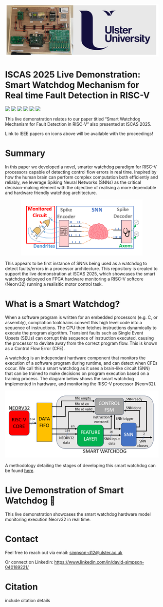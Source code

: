 <p align="center">
  <img src="Images/Top_Background.PNG" alt="Top Background" width="750"/>
</p>

# ISCAS 2025 Live Demonstration: Smart Watchdog Mechanism for Real time Fault Detection in RISC-V

[![](https://img.shields.io/badge/IEEE-Paper-blue)](https://ieeexplore.ieee.org/)
[![](https://img.shields.io/badge/IEEE-Demo-blue)]((https://ieeexplore.ieee.org/))
[![](https://img.shields.io/badge/Presentation-Slides-yellow)](/Paper/Presentation%20Slides.pdf)
[![](https://img.shields.io/badge/Presentation-Video-green)](/Paper/Presentation%20Slides.pdf)
[![](https://img.shields.io/badge/ISCAS-Poster-red)](/Poster/A0%20Poster%20portrait.pdf)
[![](https://img.shields.io/badge/Demonstration-video-white)](/Poster/A0%20Poster%20portrait.pdf)

This live demonstration relates to our paper titled “Smart Watchdog Mechanism for Fault Detection in RISC-V” also presented at ISCAS 2025.

Link to IEEE papers on icons above will be available with the proceedings!

# Summary

In this paper we developed a novel, smarter watchdog paradigm for RISC-V processors capable of detecting control flow errors in real time. Inspired by how the human brain can perform complex computation both efficiently and reliably, we leverage Spiking Neural Networks (SNNs) as the critical decision-making element with the objective of realising a more dependable and hardware friendly watchdog architecture.

<p align="center">
  <img src="Images/Smart_Watchdog.PNG" alt="Smart Watchdog" width="400"/>
</p>

This appears to be first instance of SNNs being used as a watchdog to detect faults/errors in a processor architecture. This repository is created to support the live demonstration at ISCAS 2025, which showcases the smart watchdog delpoyed on FPGA hardware monitoring a RISC-V softcore (Neorv32) running a realisitic motor control task.

# What is a Smart Watchdog? 

When a software program is written for an embedded processors (e.g. C, or assembly), compliation toolchains convert this high level code into a sequence of instructions. The CPU then fetches instructions dynamically to execute the program algorithm. Transient faults such as Single Event Upsets (SEUs) can corrupt this sequence of instruction executed, causing the processor to deviate away from the correct program flow. This is known as a Control Flow Error (CFE).

A watchdog is an independant hardware component that monitors the execution of a software program during runtime, and can detect when CFEs occur. We call this a smart watchdog as it uses a brain-like circuit (SNN) that can be trained to make decisions on program execution based on a training process. The diagram below shows the smart watchdog implemented in hardware, and monitoring the RISC-V processor (Neorv32).

<p align="center">
  <img src="Images/Smart_Watchdog_Hardware_Implementation.PNG" alt="Smart Watchdog Hardware Implementation" width="550"/>
</p>

A methodology detailing the stages of developing this smart watchdog can be found [here](/Methodology/README.md).

# Live Demonstration of Smart Watchdog 🚀

This live demonstration showcases the smart watchdog hardware model monitoring execution Neorv32 in real time. 

# Contact

Feel free to reach out via email: simpson-d12@ulster.ac.uk

Or connect on LinkedIn: https://www.linkedin.com/in/david-simpson-040189221/

# Citation

include citation details
